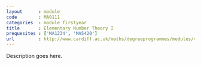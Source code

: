 ```yaml
---
layout      : module
code        : MA0111
categories  : module firstyear
title       : Elementary Number Theory I
prequesites : ['MA1234', 'MA5420']
url         : http://www.cardiff.ac.uk/maths/degreeprogrammes/modules/ma0111.html
---
```


Description goes here.

